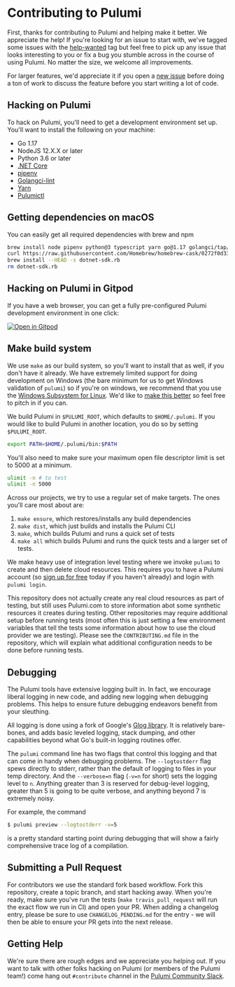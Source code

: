 # Contributing to Pulumi

First, thanks for contributing to Pulumi and helping make it better. We appreciate the help! If you're looking for an issue to start with, we've tagged some issues with the [help-wanted](https://github.com/pulumi/pulumi/issues?q=is%3Aopen+is%3Aissue+label%3A%22help+wanted%22) tag but feel free to pick up any issue that looks interesting to you or fix a bug you stumble across in the course of using Pulumi. No matter the size, we welcome all improvements.

For larger features, we'd appreciate it if you open a [new issue](https://github.com/pulumi/pulumi/issues/new) before doing a ton of work to discuss the feature before you start writing a lot of code.

## Hacking on Pulumi

To hack on Pulumi, you'll need to get a development environment set up. You'll want to install the following on your machine:

- Go 1.17
- NodeJS 12.X.X or later
- Python 3.6 or later
- [.NET Core](https://dotnet.microsoft.com/download)
- [pipenv](https://github.com/pypa/pipenv)
- [Golangci-lint](https://github.com/golangci/golangci-lint)
- [Yarn](https://yarnpkg.com/)
- [Pulumictl](https://github.com/pulumi/pulumictl)

## Getting dependencies on macOS

You can easily get all required dependencies with brew and npm

```bash
brew install node pipenv python@3 typescript yarn go@1.17 golangci/tap/golangci-lint pulumi/tap/pulumictl coreutils
curl https://raw.githubusercontent.com/Homebrew/homebrew-cask/0272f0d33f/Casks/dotnet-sdk.rb > dotnet-sdk.rb  # v3.1.0
brew install --HEAD -s dotnet-sdk.rb
rm dotnet-sdk.rb
```

## Hacking on Pulumi in Gitpod

If you have a web browser, you can get a fully pre-configured Pulumi development environment in one click:

[![Open in Gitpod](https://gitpod.io/button/open-in-gitpod.svg)](https://gitpod.io/#https://github.com/pulumi/pulumi)

## Make build system

We use `make` as our build system, so you'll want to install that as well, if you don't have it already. We have extremely limited support for doing development on Windows (the bare minimum for us to get Windows validation of `pulumi`) so if you're on windows, we recommend that you use the [Windows Subsystem for Linux](https://docs.microsoft.com/en-us/windows/wsl/install-win10). We'd like to [make this better](https://github.com/pulumi/pulumi/issues/208) so feel free to pitch in if you can.

We build Pulumi in `$PULUMI_ROOT`, which defaults to `$HOME/.pulumi`. If you would like to build Pulumi in another location, you do so by setting `$PULUMI_ROOT`. 

```bash
export PATH=$HOME/.pulumi/bin:$PATH
```

You'll also need to make sure your maximum open file descriptor limit is set to 5000 at a minimum.

```bash
ulimit -n # to test
ulimit -n 5000
```

Across our projects, we try to use a regular set of make targets. The ones you'll care most about are:

1. `make ensure`, which restores/installs any build dependencies
1. `make dist`, which just builds and installs the Pulumi CLI
1. `make`, which builds Pulumi and runs a quick set of tests
1. `make all` which builds Pulumi and runs the quick tests and a larger set of tests.

We make heavy use of integration level testing where we invoke `pulumi` to create and then delete cloud resources. This requires you to have a Pulumi account (so [sign up for free](https://pulumi.com) today if you haven't already) and login with `pulumi login`.

This repository does not actually create any real cloud resources as part of testing, but still uses Pulumi.com to store information abot some synthetic resources it creates during testing. Other repositories may require additional setup before running tests (most often this is just setting a few environment variables that tell the tests some information about how to use the cloud provider we are testing). Please see the `CONTRIBUTING.md` file in the repository, which will explain what additional configuration needs to be done before running tests.

## Debugging

The Pulumi tools have extensive logging built in.  In fact, we encourage liberal logging in new code, and adding new logging when debugging problems.  This helps to ensure future debugging endeavors benefit from your sleuthing.

All logging is done using a fork of Google's [Glog library](https://github.com/pulumi/glog).  It is relatively bare-bones, and adds basic leveled logging, stack dumping, and other capabilities beyond what Go's built-in logging routines offer.

The `pulumi` command line has two flags that control this logging and that can come in handy when debugging problems. The `--logtostderr` flag spews directly to stderr, rather than the default of logging to files in your temp directory. And the `--verbose=n` flag (`-v=n` for short) sets the logging level to `n`.  Anything greater than 3 is reserved for debug-level logging, greater than 5 is going to be quite verbose, and anything beyond 7 is extremely noisy.

For example, the command

```sh
$ pulumi preview --logtostderr -v=5
```

is a pretty standard starting point during debugging that will show a fairly comprehensive trace log of a compilation.

## Submitting a Pull Request

For contributors we use the standard fork based workflow. Fork this repository, create a topic branch, and start hacking away.  When you're ready, make sure you've run the tests (`make travis_pull_request` will run the exact flow we run in CI) and open your PR.
When adding a changelog entry, please be sure to use `CHANGELOG_PENDING.md` for the entry - we will then be able to ensure your PR gets into the next release.

## Getting Help

We're sure there are rough edges and we appreciate you helping out. If you want
to talk with other folks hacking on Pulumi (or members of the Pulumi team!)
come hang out `#contribute` channel in the
[Pulumi Community Slack](https://slack.pulumi.com/).
